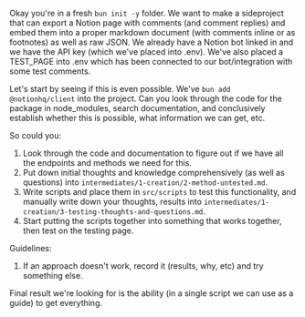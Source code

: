 Okay you're in a fresh `bun init -y` folder. We want to make a sideproject that can export a Notion page with comments (and comment replies) and embed them into a proper markdown document (with comments inline or as footnotes) as well as raw JSON. We already have a Notion bot linked in and we have the API key (which we've placed into .env). We've also placed a TEST_PAGE into .env which has been connected to our bot/integration with some test comments.

Let's start by seeing if this is even possible. We've `bun add @notionhq/client` into the project. Can you look through the code for the package in node_modules, search documentation, and conclusively establish whether this is possible, what information we can get, etc.

So could you:
1. Look through the code and documentation to figure out if we have all the endpoints and methods we need for this.
2. Put down initial thoughts and knowledge comprehensively (as well as questions) into `intermediates/1-creation/2-method-untested.md`.
3. Write scripts and place them in `src/scripts` to test this functionality, and manually write down your thoughts, results into `intermediates/1-creation/3-testing-thoughts-and-questions.md`.
4. Start putting the scripts together into something that works together, then test on the testing page.

Guidelines:
1. If an approach doesn't work, record it (results, why, etc) and try something else.

Final result we're looking for is the ability (in a single script we can use as a guide) to get everything.